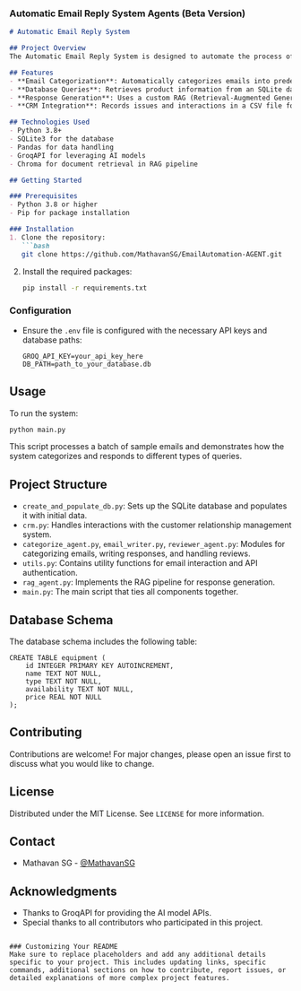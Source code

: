 
### Automatic Email Reply System Agents (Beta Version)

```markdown
# Automatic Email Reply System

## Project Overview
The Automatic Email Reply System is designed to automate the process of responding to customer emails for a fictional equipment rental service. It categorizes incoming emails, queries an SQL database for necessary information, and generates appropriate responses based on the content and category of the emails.

## Features
- **Email Categorization**: Automatically categorizes emails into predefined categories such as price inquiries, product questions, and customer feedback.
- **Database Queries**: Retrieves product information from an SQLite database based on the email queries.
- **Response Generation**: Uses a custom RAG (Retrieval-Augmented Generation) pipeline to generate contextually relevant responses.
- **CRM Integration**: Records issues and interactions in a CSV file for CRM purposes.

## Technologies Used
- Python 3.8+
- SQLite3 for the database
- Pandas for data handling
- GroqAPI for leveraging AI models
- Chroma for document retrieval in RAG pipeline

## Getting Started

### Prerequisites
- Python 3.8 or higher
- Pip for package installation

### Installation
1. Clone the repository:
   ```bash
   git clone https://github.com/MathavanSG/EmailAutomation-AGENT.git
   ```
2. Install the required packages:
   ```bash
   pip install -r requirements.txt
   ```

### Configuration
- Ensure the `.env` file is configured with the necessary API keys and database paths:
  ```plaintext
  GROQ_API_KEY=your_api_key_here
  DB_PATH=path_to_your_database.db
  ```

## Usage
To run the system:
```bash
python main.py
```
This script processes a batch of sample emails and demonstrates how the system categorizes and responds to different types of queries.

## Project Structure
- `create_and_populate_db.py`: Sets up the SQLite database and populates it with initial data.
- `crm.py`: Handles interactions with the customer relationship management system.
- `categorize_agent.py`, `email_writer.py`, `reviewer_agent.py`: Modules for categorizing emails, writing responses, and handling reviews.
- `utils.py`: Contains utility functions for email interaction and API authentication.
- `rag_agent.py`: Implements the RAG pipeline for response generation.
- `main.py`: The main script that ties all components together.

## Database Schema
The database schema includes the following table:
```plaintext
CREATE TABLE equipment (
    id INTEGER PRIMARY KEY AUTOINCREMENT,
    name TEXT NOT NULL,
    type TEXT NOT NULL,
    availability TEXT NOT NULL,
    price REAL NOT NULL
);
```

## Contributing
Contributions are welcome! For major changes, please open an issue first to discuss what you would like to change.

## License
Distributed under the MIT License. See `LICENSE` for more information.

## Contact
- Mathavan SG - [@MathavanSG](https://github.com/MathavanSG)

## Acknowledgments
- Thanks to GroqAPI for providing the AI model APIs.
- Special thanks to all contributors who participated in this project.
```

### Customizing Your README
Make sure to replace placeholders and add any additional details specific to your project. This includes updating links, specific commands, additional sections on how to contribute, report issues, or detailed explanations of more complex project features.
